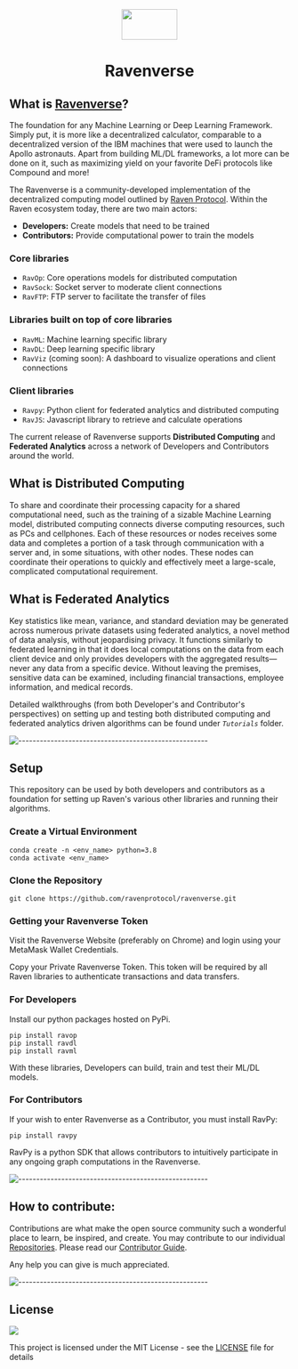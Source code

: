 <div align="center">
  <img src="https://user-images.githubusercontent.com/36446402/178711421-1b2de4f7-5f6a-48f9-af26-5d2d7a2306dd.png" width="100" height="55">
<h1> Ravenverse </h1>
</div>

## What is [Ravenverse](https://www.ravenprotocol.com)?
The foundation for any Machine Learning or Deep Learning Framework. Simply put, it is more like a decentralized calculator, comparable to a decentralized version of the IBM machines that were used to launch the Apollo astronauts. Apart from building ML/DL frameworks, a lot more can be done on it, such as maximizing yield on your favorite DeFi protocols like Compound and more!

<!-- ![-----------------------------------------------------](https://raw.githubusercontent.com/andreasbm/readme/master/assets/lines/solar.png)

## Features
 -->

The Ravenverse is a community-developed implementation of the decentralized computing model outlined by [Raven Protocol](https://www.ravenprotocol.com/). Within the Raven ecosystem today, there are two main actors: 

* **Developers:** Create models that need to be trained
* **Contributors:** Provide computational power to train the models


### Core libraries

* ```RavOp```: Core operations models for distributed computation
* ```RavSock```: Socket server to moderate client connections
* ```RavFTP```: FTP server to facilitate the transfer of files

### Libraries built on top of core libraries
* ```RavML```: Machine learning specific library
* ```RavDL```: Deep learning specific library
* ```RavViz``` (coming soon): A dashboard to visualize operations and client connections

### Client libraries
* ```Ravpy```: Python client for federated analytics and distributed computing
* ```RavJS```: Javascript library to retrieve and calculate operations

The current release of Ravenverse supports **Distributed Computing** and **Federated Analytics** across a network of Developers and Contributors around the world.

## What is Distributed Computing

To share and coordinate their processing capacity for a shared computational need, such as the training of a sizable Machine Learning model, distributed computing connects diverse computing resources, such as PCs and cellphones. Each of these resources or nodes receives some data and completes a portion of a task through communication with a server and, in some situations, with other nodes. These nodes can coordinate their operations to quickly and effectively meet a large-scale, complicated computational requirement.

## What is Federated Analytics

Key statistics like mean, variance, and standard deviation may be generated across numerous private datasets using federated analytics, a novel method of data analysis, without jeopardising privacy. It functions similarly to federated learning in that it does local computations on the data from each client device and only provides developers with the aggregated results—never any data from a specific device. Without leaving the premises, sensitive data can be examined, including financial transactions, employee information, and medical records.

Detailed walkthroughs (from both Developer's and Contributor's perspectives) on setting up and testing both distributed computing and federated analytics driven algorithms can be found under *```Tutorials```* folder.  

![-----------------------------------------------------](https://raw.githubusercontent.com/andreasbm/readme/master/assets/lines/aqua.png)

## Setup 

This repository can be used by both developers and contributors as a foundation for setting up Raven's various other libraries and running their algorithms.
   
### Create a Virtual Environment

    conda create -n <env_name> python=3.8
    conda activate <env_name>

### Clone the Repository

    git clone https://github.com/ravenprotocol/ravenverse.git

### Getting your Ravenverse Token

Visit the Ravenverse Website (preferably on Chrome) and login using your MetaMask Wallet Credentials.

Copy your Private Ravenverse Token. This token will be required by all Raven libraries to authenticate transactions and data transfers.


### For Developers

Install our python packages hosted on PyPi.

    pip install ravop
    pip install ravdl
    pip install ravml

With these libraries, Developers can build, train and test their ML/DL models. 


### For Contributors

If your wish to enter Ravenverse as a Contributor, you must install RavPy:

    pip install ravpy

RavPy is a python SDK that allows contributors to intuitively participate in any ongoing graph computations in the Ravenverse.

![-----------------------------------------------------](https://raw.githubusercontent.com/andreasbm/readme/master/assets/lines/aqua.png)


## How to contribute:

Contributions are what make the open source community such a wonderful place to learn, be inspired, and create. You may contribute to our individual [Repositories](https://github.com/ravenprotocol). Please read our [Contributor Guide](CONTRIBUTING.md). 

Any help you can give is much appreciated.

![-----------------------------------------------------](https://raw.githubusercontent.com/andreasbm/readme/master/assets/lines/aqua.png)

## License

<a href="https://github.com/ravenprotocol/ravenverse/blob/master/LICENSE"><img src="https://img.shields.io/github/license/ravenprotocol/ravenverse"></a>

This project is licensed under the MIT License - see the [LICENSE](LICENSE) file for details